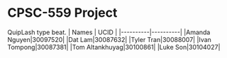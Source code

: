 # CPSC-559 Project
QuipLash type beat.
| Names | UCID |
|----------|----------|
|Amanda Nguyen|30097520|
|Dat Lam|30087632|
|Tyler Tran|30088007|
|Ivan Tompong|30087381|
|Tom Altankhuyag|30100861|
|Luke Son|30104027|